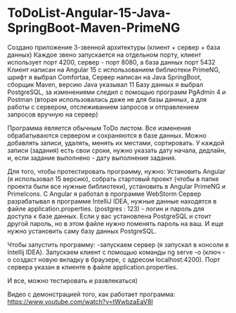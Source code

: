 # ToDoList-Angular-15-Java-SpringBoot-Maven-PrimeNG

Создано приложение 3-звенной архитектуры (клиент + сервер + база данных)
Каждое звено запускается на отдельном порту, клиент использует порт 4200, сервер - порт 8080, а база данных порт 5432
Клиент написан на Angular 15 с использованием библиотеки PrimeNG, шрифт я выбрал Comfortaa,
Сервер написан на Java SpringBoot, сборщик Maven, версию Java указывал 11
Базу данных я выбрал PostgreSQL, за изменениями следил с помощью программ PgAdmin 4 и Postman (вторая использовалась даже не для базы данных, а для работы с сервером, отслеживанием запросов и отправлением запросов вручную на сервер)

Программа является обычным ToDo листом. Все изменения обрабатываются сервером и сохраняются в базе данных. Можно добавлять записи, удалять, менять их местами, сортировать. У каждой записи (задания) есть свои сроки, нужно указать дату начала, дедлайн, и, если задание выполнено - дату выполнения задания.

Для того, чтобы протестировать программу, нужно:
Установить Angular (я использовал 15 версию), собрать стартовый проект (чтобы в папке проекта были все нужные библиотеки), установить в Angular PrimeNG и PrimeIcons.
С Angular я работал в программе WebStorm
Сервер разрабатывал в программе IntelliJ IDEA, нужные данные находятся в файле application.properties. (postgres : 123) - логин и пароль для доступа к базе данных. Если у вас установлена PostgreSQL и стоит другой пароль, но в этом файле нужно поменять пароль на ваш.
И еще нужно установить саму базу данных PostgreSQL.

Чтобы запустить программу: -запускаем сервер (я запускал в консоли в Intellij IDEA). Запускаем клиент с помощью команды ng serve -o (ключ -o создаст новую вкладку в браузере, с адресом localhost:4200). Порт сервера указан в клиенте в файле application.properties.

И все, можно тестировать и развлекаться)

Видео с демонстрацией того, как работает программа: https://www.youtube.com/watch?v=tWwbzaEaV8I
